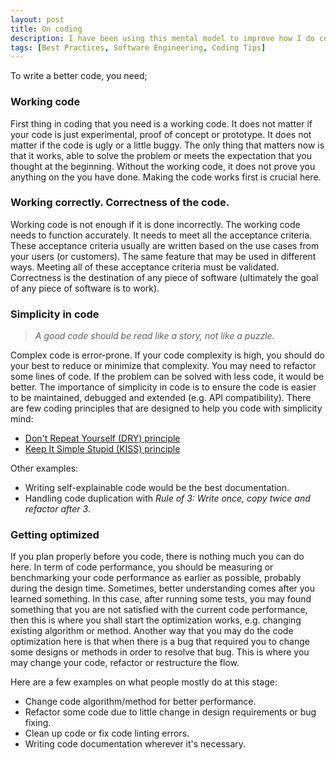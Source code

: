 ```yaml
---
layout: post
title: On coding
description: I have been using this mental model to improve how I do coding and writing a better code.
tags: [Best Practices, Software Engineering, Coding Tips]
---
```


To write a better code, you need;



### Working code

First thing in coding that you need is a working code. It does not matter if your code is just experimental, proof of concept or prototype. It does not matter if the code is ugly or a little buggy. The only thing that matters now is that it works, able to solve the problem or meets the expectation that you thought at the beginning. Without the working code, it does not prove you anything on the you have done. Making the code works first is crucial here.



### Working correctly. Correctness of the code.

Working code is not enough if it is done incorrectly. The working code needs to function accurately. It needs to meet all the acceptance criteria. These acceptance criteria usually are written based on the use cases from your users (or customers). The same feature that may be used in different ways. Meeting all of these acceptance criteria must be validated. Correctness is the destination of any piece of software (ultimately the goal of any piece of software is to work).



### Simplicity in code

> _A good code should be read like a story, not like a puzzle._

Complex code is error-prone. If your code complexity is high, you should do your best to reduce or minimize that complexity. You may need to refactor some lines of code. If the problem can be solved with less code, it would be better. The importance of simplicity in code is to ensure the code is easier to be maintained, debugged and extended (e.g. API compatibility). There are few coding principles that are designed to help you code with simplicity mind:

- [Don't Repeat Yourself (DRY) principle](https://thevaluable.dev/dry-principle-cost-benefit-example/)
- [Keep It Simple Stupid (KISS) principle](https://thevaluable.dev/kiss-principle-explained/)

Other examples:

- Writing self-explainable code would be the best documentation.
- Handling code duplication with _Rule of 3: Write once, copy twice and refactor after 3_.



### Getting optimized

If you plan properly before you code, there is nothing much you can do here. In term of code performance, you should be measuring or benchmarking your code performance as earlier as possible, probably during the design time. Sometimes, better understanding comes after you learned something. In this case, after running some tests, you may found something that you are not satisfied with the current code performance, then this is where you shall start the optimization works, e.g. changing existing algorithm or method. Another way that you may do the code optimization here is that when there is a bug that required you to change some designs or methods in order to resolve that bug. This is where you may change your code, refactor or restructure the flow.

Here are a few examples on what people mostly do at this stage:

- Change code algorithm/method for better performance.
- Refactor some code due to little change in design requirements or bug fixing.
- Clean up code or fix code linting errors.
- Writing code documentation wherever it's necessary.